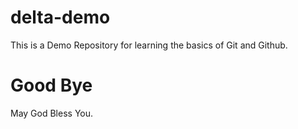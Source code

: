 # delta-demo
This is a Demo Repository for learning the basics of Git and Github.
# Good Bye
May God Bless You.